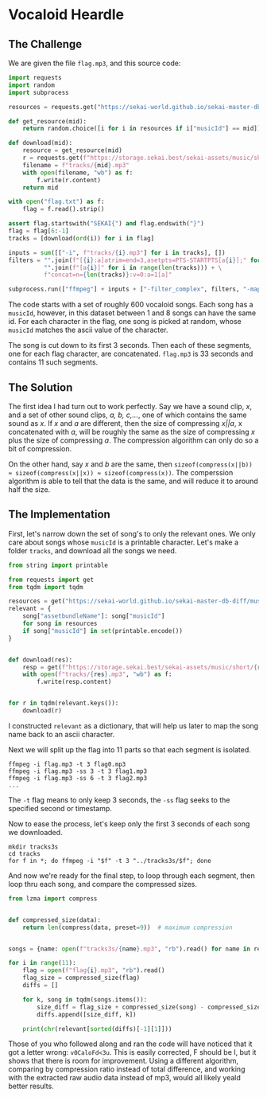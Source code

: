 # Vocaloid Heardle

## The Challenge
We are given the file `flag.mp3`, and this source code:
```python
import requests
import random
import subprocess

resources = requests.get("https://sekai-world.github.io/sekai-master-db-diff/musicVocals.json").json()

def get_resource(mid):
    return random.choice([i for i in resources if i["musicId"] == mid])["assetbundleName"]

def download(mid):
    resource = get_resource(mid)
    r = requests.get(f"https://storage.sekai.best/sekai-assets/music/short/{resource}_rip/{resource}_short.mp3")
    filename = f"tracks/{mid}.mp3"
    with open(filename, "wb") as f:
        f.write(r.content)
    return mid

with open("flag.txt") as f:
    flag = f.read().strip()

assert flag.startswith("SEKAI{") and flag.endswith("}")
flag = flag[6:-1]
tracks = [download(ord(i)) for i in flag]

inputs = sum([["-i", f"tracks/{i}.mp3"] for i in tracks], [])
filters = "".join(f"[{i}:a]atrim=end=3,asetpts=PTS-STARTPTS[a{i}];" for i in range(len(tracks))) + \
          "".join(f"[a{i}]" for i in range(len(tracks))) + \
          f"concat=n={len(tracks)}:v=0:a=1[a]"

subprocess.run(["ffmpeg"] + inputs + ["-filter_complex", filters, "-map", "[a]", "flag.mp3"])
```
The code starts with a set of roughly 600 vocaloid songs.
Each song has a `musicId`, however, in this dataset between 1 and 8 songs can have the same id.
For each character in the flag, one song is picked at random, whose `musicId` matches the ascii value of the character.

The song is cut down to its first 3 seconds.
Then each of these segments, one for each flag character, are concatenated.
`flag.mp3` is 33 seconds and contains 11 such segments.


## The Solution

The first idea I had turn out to work perfectly.
Say we have a sound clip, _x_, and a set of other sound clips, _a, b, c,..._, one of which contains the same sound as _x_.
If _x_ and _a_ are different, then the size of compressing _x||a_, x concatenated with _a_, will be roughly the same as the size of compressing _x_ plus the size of compressing _a_.
The compression algorithm can only do so a bit of compression.


On the other hand, say _x_ and _b_ are the same, then `sizeof(compress(x||b)) ≈ sizeof(compress(x||x)) ≈ sizeof(compress(x))`.
The comperssion algorithm is able to tell that the data is the same, and will reduce it to around half the size.

## The Implementation

First, let's narrow down the set of song's to only the relevant ones.
We only care about songs whose `musicId` is a printable character.
Let's make a folder `tracks`, and download all the songs we need.
```python
from string import printable

from requests import get
from tqdm import tqdm

resources = get("https://sekai-world.github.io/sekai-master-db-diff/musicVocals.json").json()
relevant = {
    song["assetbundleName"]: song["musicId"]
    for song in resources
    if song["musicId"] in set(printable.encode())
}


def download(res):
    resp = get(f"https://storage.sekai.best/sekai-assets/music/short/{res}_rip/{res}_short.mp3")
    with open(f"tracks/{res}.mp3", "wb") as f:
        f.write(resp.content)


for r in tqdm(relevant.keys()):
    download(r)
```

I constructed `relevant` as a dictionary, that will help us later to map the song name back to an ascii character.

Next we will split up the flag into 11 parts so that each segment is isolated.

```
ffmpeg -i flag.mp3 -t 3 flag0.mp3
ffmpeg -i flag.mp3 -ss 3 -t 3 flag1.mp3
ffmpeg -i flag.mp3 -ss 6 -t 3 flag2.mp3
...
```

The `-t` flag means to only keep 3 seconds, the `-ss` flag seeks to the specified second or timestamp.

Now to ease the process, let's keep only the first 3 seconds of each song we downloaded.

```
mkdir tracks3s
cd tracks
for f in *; do ffmpeg -i "$f" -t 3 "../tracks3s/$f"; done
```

And now we're ready for the final step, to loop through each segment, then loop thru each song, and compare the compressed sizes.

```python
from lzma import compress


def compressed_size(data):
    return len(compress(data, preset=9))  # maximum compression


songs = {name: open(f"tracks3s/{name}.mp3", "rb").read() for name in relevant.keys()}

for i in range(11):
    flag = open(f"flag{i}.mp3", "rb").read()
    flag_size = compressed_size(flag)
    diffs = []

    for k, song in tqdm(songs.items()):
        size_diff = flag_size + compressed_size(song) - compressed_size(song + flag)
        diffs.append([size_diff, k])

    print(chr(relevant[sorted(diffs)[-1][1]]))
```
Those of you who followed along and ran the code will have noticed that it got a letter wrong: `v0CaloFd<3u`.
This is easily corrected, F should be I, but it shows that there is room for improvement.
Using a different algorithm, comparing by compression ratio instead of total difference, and working with the extracted raw audio data instead of mp3, would all likely yeald better results.


